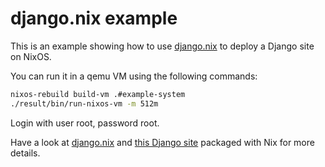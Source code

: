 # django.nix example

This is an example showing how to use [django.nix](https://github.com/sephii/django.nix) to deploy a Django site on
NixOS.

You can run it in a qemu VM using the following commands:

```sh
nixos-rebuild build-vm .#example-system
./result/bin/run-nixos-vm -m 512m
```

Login with user root, password root.

Have a look at [django.nix](https://github.com/sephii/django.nix) and [this Django site](https://github.com/sephii/django-nix-package-example) packaged with Nix for more details.
